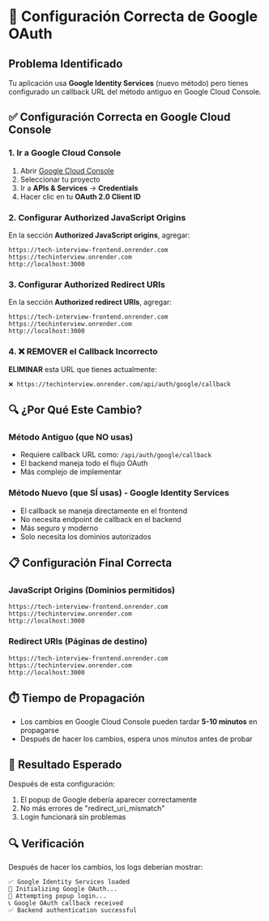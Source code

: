 # 🔧 Configuración Correcta de Google OAuth

## Problema Identificado
Tu aplicación usa **Google Identity Services** (nuevo método) pero tienes configurado un callback URL del método antiguo en Google Cloud Console.

## ✅ Configuración Correcta en Google Cloud Console

### 1. Ir a Google Cloud Console
1. Abrir [Google Cloud Console](https://console.cloud.google.com)
2. Seleccionar tu proyecto
3. Ir a **APIs & Services** → **Credentials**
4. Hacer clic en tu **OAuth 2.0 Client ID**

### 2. Configurar Authorized JavaScript Origins
En la sección **Authorized JavaScript origins**, agregar:
```
https://tech-interview-frontend.onrender.com
https://techinterview.onrender.com
http://localhost:3000
```

### 3. Configurar Authorized Redirect URIs
En la sección **Authorized redirect URIs**, agregar:
```
https://tech-interview-frontend.onrender.com
https://techinterview.onrender.com
http://localhost:3000
```

### 4. ❌ REMOVER el Callback Incorrecto
**ELIMINAR** esta URL que tienes actualmente:
```
❌ https://techinterview.onrender.com/api/auth/google/callback
```

## 🔍 ¿Por Qué Este Cambio?

### Método Antiguo (que NO usas)
- Requiere callback URL como: `/api/auth/google/callback`
- El backend maneja todo el flujo OAuth
- Más complejo de implementar

### Método Nuevo (que SÍ usas) - Google Identity Services
- El callback se maneja directamente en el frontend
- No necesita endpoint de callback en el backend
- Más seguro y moderno
- Solo necesita los dominios autorizados

## 📋 Configuración Final Correcta

### JavaScript Origins (Dominios permitidos)
```
https://tech-interview-frontend.onrender.com
https://techinterview.onrender.com
http://localhost:3000
```

### Redirect URIs (Páginas de destino)
```
https://tech-interview-frontend.onrender.com
https://techinterview.onrender.com
http://localhost:3000
```

## ⏱️ Tiempo de Propagación
- Los cambios en Google Cloud Console pueden tardar **5-10 minutos** en propagarse
- Después de hacer los cambios, espera unos minutos antes de probar

## 🎯 Resultado Esperado
Después de esta configuración:
1. El popup de Google debería aparecer correctamente
2. No más errores de "redirect_uri_mismatch"
3. Login funcionará sin problemas

## 🔍 Verificación
Después de hacer los cambios, los logs deberían mostrar:
```
✅ Google Identity Services loaded
🔧 Initializing Google OAuth...
🎯 Attempting popup login...
📞 Google OAuth callback received
✅ Backend authentication successful
``` 